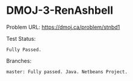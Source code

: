 # DMOJ-3-RenAshbell

Problem URL:
    https://dmoj.ca/problem/stnbd1
    
Test Status:
    
    Fully Passed.
    
Branches:

    master: Fully passed. Java. Netbeans Project.
